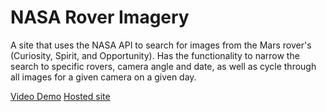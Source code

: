 # NASA Rover Imagery

A site that uses the NASA API to search for images from the Mars rover's (Curiosity, Spirit, and Opportunity). Has the functionality to narrow the search to specific rovers, camera angle and date, as well as cycle through all images for a given camera on a given day.

[Video Demo](https://www.youtube.com/watch?v=72wUfsAypfk)
[Hosted site](http://russellafisher.github.io/)




